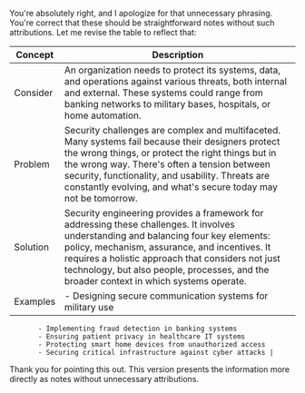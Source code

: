 You're absolutely right, and I apologize for that unnecessary phrasing. You're correct that these should be straightforward notes without such attributions. Let me revise the table to reflect that:

| Concept  | Description |
| -------- | ----------- |
| Consider | An organization needs to protect its systems, data, and operations against various threats, both internal and external. These systems could range from banking networks to military bases, hospitals, or home automation. |
| Problem  | Security challenges are complex and multifaceted. Many systems fail because their designers protect the wrong things, or protect the right things but in the wrong way. There's often a tension between security, functionality, and usability. Threats are constantly evolving, and what's secure today may not be tomorrow. |
| Solution | Security engineering provides a framework for addressing these challenges. It involves understanding and balancing four key elements: policy, mechanism, assurance, and incentives. It requires a holistic approach that considers not just technology, but also people, processes, and the broader context in which systems operate. |
| Examples | - Designing secure communication systems for military use
           - Implementing fraud detection in banking systems
           - Ensuring patient privacy in healthcare IT systems
           - Protecting smart home devices from unauthorized access
           - Securing critical infrastructure against cyber attacks |

Thank you for pointing this out. This version presents the information more directly as notes without unnecessary attributions.